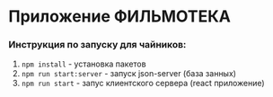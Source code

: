 # Приложение ФИЛЬМОТЕКА

### Инструкция по запуску для чайников:

1. `npm install` - установка пакетов
2. `npm run start:server` - запуск json-server (база занных)
3. `npm run start` - запус клиентского сервера (react приложение)

